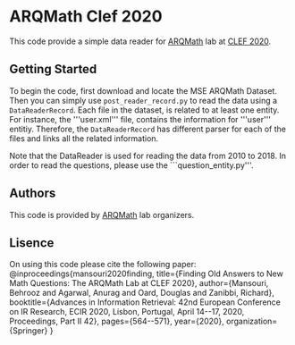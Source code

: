 # ARQMath Clef 2020
This code provide a simple data reader for [ARQMath](https://www.cs.rit.edu/~dprl/ARQMath/) lab at [CLEF 2020](https://clef2020.clef-initiative.eu/). 

## Getting Started

To begin the code, first download and locate the MSE ARQMath Dataset. Then you can simply use ```post_reader_record.py``` to read the data using a ```DataReaderRecord```. Each file in the dataset, is related to at least one entity. For instance, the '''user.xml''' file, contains the information for '''user''' entitiy. Therefore, the ```DataReaderRecord``` has different parser for each of the files and links all the related information.


Note that the DataReader is used for reading the data from 2010 to 2018. In order to read the questions, please use the ```question_entity.py'''.


## Authors

This code is provided by [ARQMath](https://www.cs.rit.edu/~dprl/ARQMath/) lab organizers. 

## Lisence 
On using this code please cite the following paper:
@inproceedings{mansouri2020finding,
  title={Finding Old Answers to New Math Questions: The ARQMath Lab at CLEF 2020},
  author={Mansouri, Behrooz and Agarwal, Anurag and Oard, Douglas and Zanibbi, Richard},
  booktitle={Advances in Information Retrieval: 42nd European Conference on IR Research, ECIR 2020, Lisbon, Portugal, April 14--17, 2020, Proceedings, Part II 42},
  pages={564--571},
  year={2020},
  organization={Springer}
}
